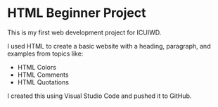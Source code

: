 # HTML Beginner Project

This is my first web development project for ICUIWD.

I used HTML to create a basic website with a heading, paragraph, and examples from topics like:

- HTML Colors
- HTML Comments
- HTML Quotations

I created this using Visual Studio Code and pushed it to GitHub.
